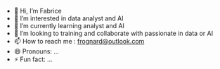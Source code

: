- 👋 Hi, I’m Fabrice
- 👀 I’m interested in data analyst and AI
- 🌱 I’m currently learning analyst and AI
- 💞️ I’m looking to training and collaborate with passionate in data or AI
- 📫 How to reach me : frognard@outlook.com
- 😄 Pronouns: ...
- ⚡ Fun fact: ...

<!---
Eau-et-air/Eau-et-air is a ✨ special ✨ repository because its `README.md` (this file) appears on your GitHub profile.
You can click the Preview link to take a look at your changes.
--->
